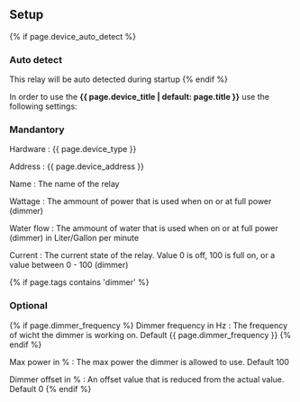 ## Setup

{% if page.device_auto_detect %}
### Auto detect
This relay will be auto detected during startup
{% endif %}

In order to use the **{{ page.device_title | default: page.title }}** use the following settings:

### Mandantory

Hardware
: {{ page.device_type }}

Address
: {{ page.device_address }}

Name
: The name of the relay

Wattage
: The ammount of power that is used when on or at full power (dimmer)

Water flow
: The ammount of water that is used when on or at full power (dimmer) in Liter/Gallon per minute

Current
: The current state of the relay. Value 0 is off, 100 is full on, or a value between 0 - 100 (dimmer)

{% if page.tags contains 'dimmer' %}
### Optional
{% if page.dimmer_frequency %}
Dimmer frequency in Hz
: The frequency of wicht the dimmer is working on. Default {{ page.dimmer_frequency }}
{% endif %}

Max power in %
: The max power the dimmer is allowed to use. Default 100

Dimmer offset in %
: An offset value that is reduced from the actual value. Default 0
{% endif %}